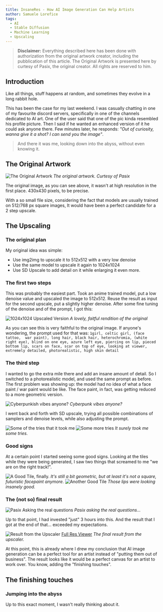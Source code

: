 ```yaml
---
title: InsaneRes - How AI Image Generation Can Help Artists
author: Samuele Lorefice
tags: 
  - AI
  - Stable Diffusion
  - Machine Learning
  - Upscaling
---
```


> **Disclaimer:** Everything described here has been done with authorization from the original artwork creator, including the pubblication of this article. The Original Artwork is presented here by curtesy of Pasix, the original creator. All rights are reserved to him.

## Introduction

Like all things, stuff happens at random, and sometimes they evolve in a long rabbit hole.

This has been the case for my last weekend. I was casually chatting in one of my favourite discord servers, specifically in one of the channels dedicated to AI art. One of the user said that one of the pic kinda resembled his profile picture. Then I said if he wanted an enhanced version of it he could ask anyone there. Few minutes later, he responds: _"Out of curiosity, wanna give it a shot? I can send you the image"_.

> And there it was me, looking down into the abyss, without even knowing it.

## The Original Artwork

![The Original Artwork](EleanoraScar.png) _The original artwork. Curtesy of Pasix_

The original image, as you can see above, it wasn't at high resolution in the first place. 430x430 pixels, to be precise.

With a so small file size, considering the fact that models are usually trained on 512/768 px square images, It would have been a perfect candidate for a 2 step upscale.

## The Upscaling

### The original plan

My original idea was simple:

- Use img2img to upscale it to 512x512 with a very low denoise
- Use the same model to upscale it again to 1024x1024
- Use SD Upscale to add detail on it while enlarging it even more.

### The first two steps

This was probably the easiest part. Took an anime trained model, put a low denoise value and upscaled the image to 512x512. Reuse the result as input for the second upscale, put a slightly higher denoise. After some fine tuning of the denoise and of the prompt, I got this:

![1024x1024 Upscaled Version](LightEnhancement.png) _A lovely, faitful rendition of the original_

As you can see this is very faithful to the original image.
If anyone's wondering, the prompt used for that was: `1girl, celtic girl, (face tattoo,  war paint), long hair, black hair, heterochromia, (white right eye), blind on one eye, azure left eye, piercing on lip, pieced bottom lip, scars on face, scar on top of eye, looking at viewer, extremely detailed, photorealistic, high skin detail`

### The third step

I wanted to go the extra mile there and add an insane amount of detail. So I switched to a photorealistic model, and used the same prompt as before. The first problem was showing up: the model had no idea of what a face paint / war paint would be like. The face paint, in fact, was getting reduced to a more geometric version.

![Cyberpunkish vibes anyone?](PhotoRealEnhancement.png) _Cyberpunk vibes anyone?_

I went back and forth with SD upscale, trying all possible combinations of samplers and denoise levels, while also adjusting the prompt.

![Some of the tries that it took me](Tries.png) ![Some more tries](Tries2.png) _It surely took me some tries._

### Good signs

At a certain point I started seeing some good signs. Looking at the tiles while they were being generated, I saw two things that screamed to me "we are on the right track!".

![A Good Tile, finally.](GoodTile1.png) _It's still a bit geometric, but at least it's not a square, futuristic facepaint anymore._
![Another Good Tile](GoodTile2.png) _Those lips were looking insanely good._

### The (not so) final result

![Pasix Asking the real questions](AskingTheRealQuestions.png) _Pasix asking the real questions..._

Up to that point, I had invested "just" 3 hours into this. And the result that I got at the end of that... exceeded my expectations.

![Result from the Upscaler](UpscaleResult.png) [Full Res Viewer](UpscaleResult.png) _The final result from the upscaler._

At this point, this is already where I drew my conclusion that AI image generation can be a perfect tool for an artist instead of "putting them out of business". The result looks like it would be a perfect canvas for an artist to work over. You know, adding the "finishing touches".

## The finishing touches

### Jumping into the abyss

Up to this exact moment, I wasn't really thinking about it.